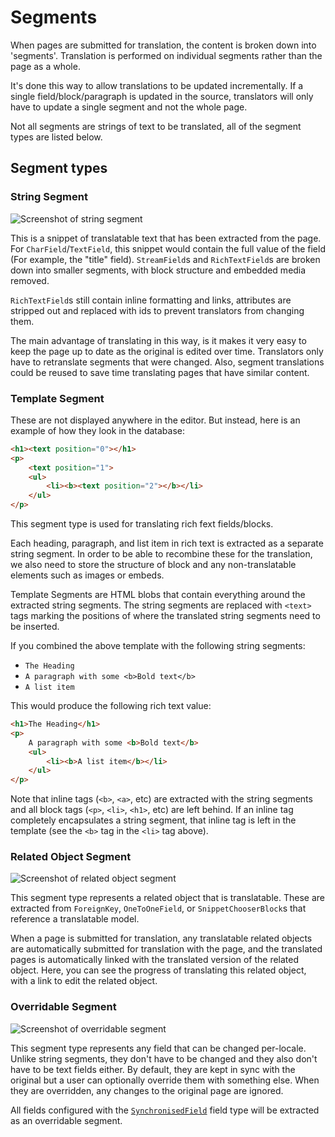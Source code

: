 # Segments

When pages are submitted for translation, the content is broken down into 'segments'.
Translation is performed on individual segments rather than the page as a whole.

It's done this way to allow translations to be updated incrementally. If a single
field/block/paragraph is updated in the source, translators will only have to update
a single segment and not the whole page.

Not all segments are strings of text to be translated, all of the segment types are listed below.

## Segment types

### String Segment

![Screenshot of string segment](/_static/segment-types/string.png)

This is a snippet of translatable text that has been extracted from the page. For `CharField`/`TextField`, this
snippet would contain the full value of the field (For example, the "title" field). `StreamField`s and
`RichTextField`s are broken down into smaller segments, with block structure and embedded media removed.

`RichTextField`s still contain inline formatting and links, attributes are stripped out and replaced with ids to
prevent translators from changing them.

The main advantage of translating in this way, is it makes it very easy to keep the page up to date as the original
is edited over time. Translators only have to retranslate segments that were changed. Also, segment translations could
be reused to save time translating pages that have similar content.

### Template Segment

These are not displayed anywhere in the editor. But instead, here is an example of how they look in the database:

```html
<h1><text position="0"></h1>
<p>
    <text position="1">
    <ul>
        <li><b><text position="2"></b></li>
    </ul>
</p>
```

This segment type is used for translating rich fext fields/blocks.

Each heading, paragraph, and list item in rich text is extracted as a separate string segment.
In order to be able to recombine these for the translation, we also need to store the structure of
block and any non-translatable elements such as images or embeds.

Template Segments are HTML blobs that contain everything around the extracted string segments. The
string segments are replaced with `<text>` tags marking the positions of where the translated
string segments need to be inserted.

If you combined the above template with the following string segments:

- `The Heading`
- `A paragraph with some <b>Bold text</b>`
- `A list item`

This would produce the following rich text value:

```html
<h1>The Heading</h1>
<p>
    A paragraph with some <b>Bold text</b>
    <ul>
        <li><b>A list item</b></li>
    </ul>
</p>
```

Note that inline tags (`<b>`, `<a>`, etc) are extracted with the string segments and all block tags
(`<p>`, `<li>`, `<h1>`, etc) are left behind. If an inline tag completely encapsulates a string
segment, that inline tag is left in the template (see the `<b>` tag in the `<li>` tag above).

### Related Object Segment

![Screenshot of related object segment](/_static/segment-types/related-object.png)

This segment type represents a related object that is translatable. These are extracted from `ForeignKey`,
`OneToOneField`, or `SnippetChooserBlock`s that reference a translatable model.

When a page is submitted for translation, any translatable related objects are automatically submitted for translation
with the page, and the translated pages is automatically linked with the translated version of the related object.
Here, you can see the progress of translating this related object, with a link to edit the related object.

### Overridable Segment

![Screenshot of overridable segment](/_static/segment-types/overridable.png)

This segment type represents any field that can be changed per-locale. Unlike string segments, they don't have
to be changed and they also don't have to be text fields either. By default, they are kept in sync with the original
but a user can optionally override them with something else. When they are overridden, any changes to the original
page are ignored.

All fields configured with the [`SynchronisedField`](/ref/translatable-fields/#wagtail_localize.fields.SynchronizedField)
field type will be extracted as an overridable segment.
